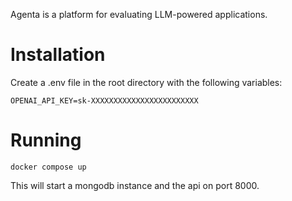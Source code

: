 Agenta is a platform for evaluating LLM-powered applications.

# Installation

Create a .env file in the root directory with the following variables:

```
OPENAI_API_KEY=sk-XXXXXXXXXXXXXXXXXXXXXXXX
```

# Running

```
docker compose up
```

This will start a mongodb instance and the api on port 8000.
